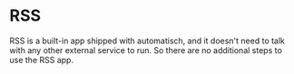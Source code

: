 # RSS

RSS is a built-in app shipped with automatisch, and it doesn't need to talk with any other external service to run. So there are no additional steps to use the RSS app.
